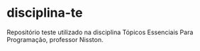 # disciplina-te
Repositório teste utilizado na disciplina Tópicos Essenciais Para Programação, professor Nisston.
